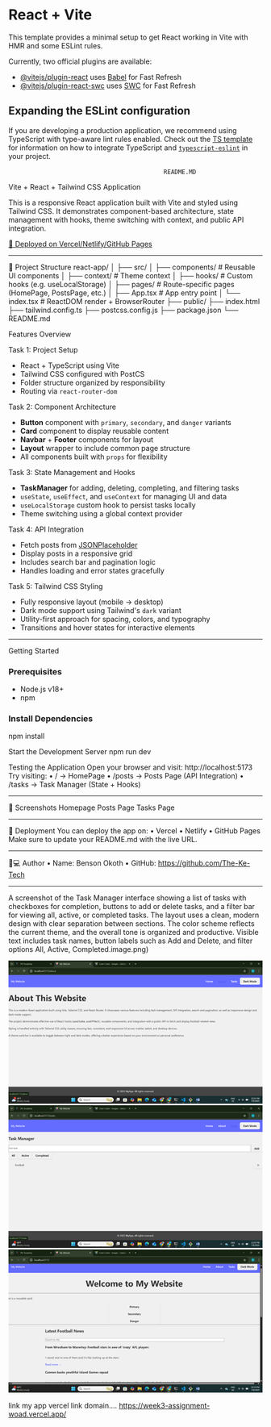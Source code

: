 # React + Vite

This template provides a minimal setup to get React working in Vite with HMR and some ESLint rules.

Currently, two official plugins are available:

- [@vitejs/plugin-react](https://github.com/vitejs/vite-plugin-react/blob/main/packages/plugin-react) uses [Babel](https://babeljs.io/) for Fast Refresh
- [@vitejs/plugin-react-swc](https://github.com/vitejs/vite-plugin-react/blob/main/packages/plugin-react-swc) uses [SWC](https://swc.rs/) for Fast Refresh

## Expanding the ESLint configuration

If you are developing a production application, we recommend using TypeScript with type-aware lint rules enabled. Check out the [TS template](https://github.com/vitejs/vite/tree/main/packages/create-vite/template-react-ts) for information on how to integrate TypeScript and [`typescript-eslint`](https://typescript-eslint.io) in your project.


                                               README.MD


Vite + React + Tailwind CSS Application

This is a responsive React application built with Vite and styled using Tailwind CSS. It demonstrates component-based architecture, state management with hooks, theme switching with context, and public API integration.


[🔗 Deployed on Vercel/Netlify/GitHub Pages](https://your-deployment-url.com)

---

 📁 Project Structure
react-app/
│
├── src/
│ ├── components/ # Reusable UI components
│ ├── context/ # Theme context
│ ├── hooks/ # Custom hooks (e.g. useLocalStorage)
│ ├── pages/ # Route-specific pages (HomePage, PostsPage, etc.)
│ ├── App.tsx # App entry point
│ └── index.tsx # ReactDOM render + BrowserRouter
├── public/
├── index.html
├── tailwind.config.ts
├── postcss.config.js
├── package.json
└── README.md


Features Overview

Task 1: Project Setup
- React + TypeScript using Vite
- Tailwind CSS configured with PostCS
- Folder structure organized by responsibility
- Routing via `react-router-dom`

Task 2: Component Architecture
- **Button** component with `primary`, `secondary`, and `danger` variants
- **Card** component to display reusable content
- **Navbar** + **Footer** components for layout
- **Layout** wrapper to include common page structure
- All components built with `props` for flexibility

Task 3: State Management and Hooks
- **TaskManager** for adding, deleting, completing, and filtering tasks
- `useState`, `useEffect`, and `useContext` for managing UI and data
- `useLocalStorage` custom hook to persist tasks locally
- Theme switching using a global context provider

Task 4: API Integration
- Fetch posts from [JSONPlaceholder](https://jsonplaceholder.typicode.com/posts)
- Display posts in a responsive grid
- Includes search bar and pagination logic
- Handles loading and error states gracefully

Task 5: Tailwind CSS Styling
- Fully responsive layout (mobile → desktop)
- Dark mode support using Tailwind's `dark` variant
- Utility-first approach for spacing, colors, and typography
- Transitions and hover states for interactive elements

---

Getting Started

### Prerequisites
- Node.js v18+
- npm

### Install Dependencies
npm install


Start the Development Server
npm run dev


Testing the Application
Open your browser and visit:
http://localhost:5173
Try visiting:
•	/ → HomePage
•	/posts → Posts Page (API Integration)
•	/tasks → Task Manager (State + Hooks)
________________________________________
📸 Screenshots
Homepage
Posts Page
Tasks Page
________________________________________
🚀 Deployment
You can deploy the app on:
•	Vercel
•	Netlify
•	GitHub Pages
Make sure to update your README.md with the live URL.
________________________________________
🧑💻 Author
•	Name: Benson Okoth
•	GitHub: https://github.com/The-Ke-Tech
________________________________________  


 
A screenshot of the Task Manager interface showing a list of tasks with checkboxes for completion, buttons to add or delete tasks, and a filter bar for viewing all, active, or completed tasks. The layout uses a clean, modern design with clear separation between sections. The color scheme reflects the current theme, and the overall tone is organized and productive. Visible text includes task names, button labels such as Add and Delete, and filter options All, Active, Completed.image.png)

![About Page](image.png)
![alt text](image-1.png)
![alt text](image-2.png)


link
my app vercel link domain.... https://week3-assignment-woad.vercel.app/
